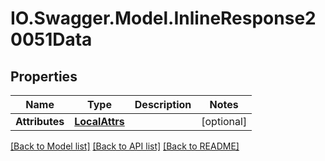 # IO.Swagger.Model.InlineResponse20051Data
## Properties

Name | Type | Description | Notes
------------ | ------------- | ------------- | -------------
**Attributes** | [**LocalAttrs**](LocalAttrs.md) |  | [optional] 

[[Back to Model list]](../README.md#documentation-for-models) [[Back to API list]](../README.md#documentation-for-api-endpoints) [[Back to README]](../README.md)

